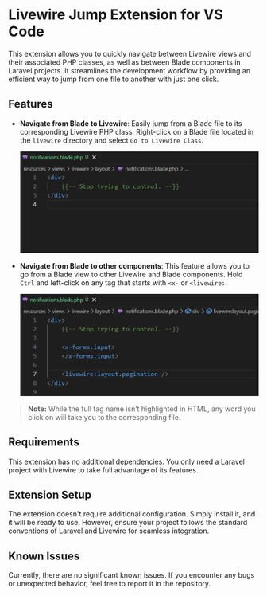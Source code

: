 # Livewire Jump Extension for VS Code

This extension allows you to quickly navigate between Livewire views and their associated PHP classes, as well as between Blade components in Laravel projects. It streamlines the development workflow by providing an efficient way to jump from one file to another with just one click.

## Features

- **Navigate from Blade to Livewire**: Easily jump from a Blade file to its corresponding Livewire PHP class. Right-click on a Blade file located in the `livewire` directory and select `Go to Livewire Class`.

    ![Go to Livewire class](https://github.com/pizcadesaber/vscode-livewire-jump/raw/HEAD/docs/images/go-to-class.gif)
  
- **Navigate from Blade to other components**: This feature allows you to go from a Blade view to other Livewire and Blade components. Hold `Ctrl` and left-click on any tag that starts with `<x-` or `<livewire:`.

    ![Go to component view](https://github.com/pizcadesaber/vscode-livewire-jump/raw/HEAD/docs/images/go-to-component.gif)

> **Note:** While the full tag name isn’t highlighted in HTML, any word you click on will take you to the corresponding file.

## Requirements

This extension has no additional dependencies. You only need a Laravel project with Livewire to take full advantage of its features.

## Extension Setup

The extension doesn't require additional configuration. Simply install it, and it will be ready to use. However, ensure your project follows the standard conventions of Laravel and Livewire for seamless integration.

## Known Issues

Currently, there are no significant known issues. If you encounter any bugs or unexpected behavior, feel free to report it in the repository.